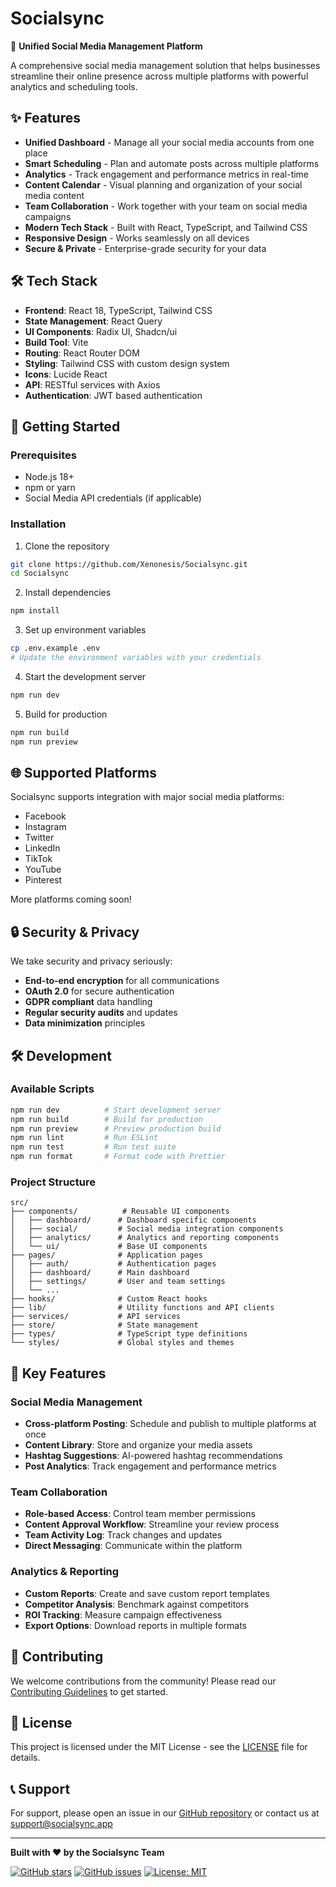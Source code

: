 # Socialsync

🚀 **Unified Social Media Management Platform**

A comprehensive social media management solution that helps businesses streamline their online presence across multiple platforms with powerful analytics and scheduling tools.

## ✨ Features

- **Unified Dashboard** - Manage all your social media accounts from one place
- **Smart Scheduling** - Plan and automate posts across multiple platforms
- **Analytics** - Track engagement and performance metrics in real-time
- **Content Calendar** - Visual planning and organization of your social media content
- **Team Collaboration** - Work together with your team on social media campaigns
- **Modern Tech Stack** - Built with React, TypeScript, and Tailwind CSS
- **Responsive Design** - Works seamlessly on all devices
- **Secure & Private** - Enterprise-grade security for your data

## 🛠️ Tech Stack

- **Frontend**: React 18, TypeScript, Tailwind CSS
- **State Management**: React Query
- **UI Components**: Radix UI, Shadcn/ui
- **Build Tool**: Vite
- **Routing**: React Router DOM
- **Styling**: Tailwind CSS with custom design system
- **Icons**: Lucide React
- **API**: RESTful services with Axios
- **Authentication**: JWT based authentication

## 🚀 Getting Started

### Prerequisites
- Node.js 18+ 
- npm or yarn
- Social Media API credentials (if applicable)

### Installation

1. Clone the repository
```bash
git clone https://github.com/Xenonesis/Socialsync.git
cd Socialsync
```

2. Install dependencies
```bash
npm install
```

3. Set up environment variables
```bash
cp .env.example .env
# Update the environment variables with your credentials
```

4. Start the development server
```bash
npm run dev
```

5. Build for production
```bash
npm run build
npm run preview
```

## 🌐 Supported Platforms

Socialsync supports integration with major social media platforms:

- Facebook
- Instagram
- Twitter
- LinkedIn
- TikTok
- YouTube
- Pinterest

More platforms coming soon!

## 🔒 Security & Privacy

We take security and privacy seriously:

- **End-to-end encryption** for all communications
- **OAuth 2.0** for secure authentication
- **GDPR compliant** data handling
- **Regular security audits** and updates
- **Data minimization** principles

## 🛠 Development

### Available Scripts

```bash
npm run dev          # Start development server
npm run build        # Build for production
npm run preview      # Preview production build
npm run lint         # Run ESLint
npm run test         # Run test suite
npm run format       # Format code with Prettier
```

### Project Structure

```
src/
├── components/          # Reusable UI components
│   ├── dashboard/      # Dashboard specific components
│   ├── social/         # Social media integration components
│   ├── analytics/      # Analytics and reporting components
│   └── ui/             # Base UI components
├── pages/              # Application pages
│   ├── auth/           # Authentication pages
│   ├── dashboard/      # Main dashboard
│   ├── settings/       # User and team settings
│   └── ...
├── hooks/              # Custom React hooks
├── lib/                # Utility functions and API clients
├── services/           # API services
├── store/              # State management
├── types/              # TypeScript type definitions
└── styles/             # Global styles and themes
```

## 🚀 Key Features

### Social Media Management
- **Cross-platform Posting**: Schedule and publish to multiple platforms at once
- **Content Library**: Store and organize your media assets
- **Hashtag Suggestions**: AI-powered hashtag recommendations
- **Post Analytics**: Track engagement and performance metrics

### Team Collaboration
- **Role-based Access**: Control team member permissions
- **Content Approval Workflow**: Streamline your review process
- **Team Activity Log**: Track changes and updates
- **Direct Messaging**: Communicate within the platform

### Analytics & Reporting
- **Custom Reports**: Create and save custom report templates
- **Competitor Analysis**: Benchmark against competitors
- **ROI Tracking**: Measure campaign effectiveness
- **Export Options**: Download reports in multiple formats

## 🤝 Contributing

We welcome contributions from the community! Please read our [Contributing Guidelines](CONTRIBUTING.md) to get started.

## 📄 License

This project is licensed under the MIT License - see the [LICENSE](LICENSE) file for details.

## 📞 Support

For support, please open an issue in our [GitHub repository](https://github.com/Xenonesis/Socialsync/issues) or contact us at support@socialsync.app

---

**Built with ❤️ by the Socialsync Team**

[![GitHub stars](https://img.shields.io/github/stars/Xenonesis/Socialsync?style=social)](https://github.com/Xenonesis/Socialsync/stargazers)
[![GitHub issues](https://img.shields.io/github/issues/Xenonesis/Socialsync)](https://github.com/Xenonesis/Socialsync/issues)
[![License: MIT](https://img.shields.io/badge/License-MIT-yellow.svg)](https://opensource.org/licenses/MIT)